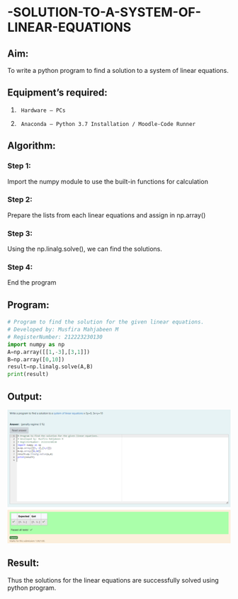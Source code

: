 # -SOLUTION-TO-A-SYSTEM-OF-LINEAR-EQUATIONS

## Aim:

To write a python program to find a solution to a system of linear equations.

## Equipment’s required:

1.      Hardware – PCs
2.      Anaconda – Python 3.7 Installation / Moodle-Code Runner

## Algorithm:

### Step 1:

Import the numpy module to use the built-in functions for calculation

### Step 2:

Prepare the lists from each linear equations and assign in np.array()

### Step 3:

Using the np.linalg.solve(), we can find the solutions.

### Step 4:

End the program

## Program:

```python
# Program to find the solution for the given linear equations.
# Developed by: Musfira Mahjabeen M
# RegisterNumber: 212223230130
import numpy as np
A=np.array([[1,-3],[3,1]])
B=np.array([0,10])
result=np.linalg.solve(A,B)
print(result)


```

## Output:

![output](ex1-output.png)

## Result:

Thus the solutions for the linear equations are successfully solved using python program.
